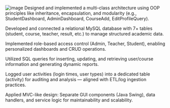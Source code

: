 ![image](https://github.com/user-attachments/assets/11425546-e5a5-404f-85b3-aa33f2eee50b)
Designed and implemented a multi-class architecture using OOP principles like inheritance, encapsulation, and modularity (e.g., StudentDashboard, AdminDashboard, CourseAdd, EditProfileQuery).

Developed and connected a relational MySQL database with 7+ tables (student, course, teacher, result, etc.) to manage structured academic data.

Implemented role-based access control (Admin, Teacher, Student), enabling personalized dashboards and CRUD operations.

Utilized SQL queries for inserting, updating, and retrieving user/course information and generating dynamic reports.

Logged user activities (login times, user types) into a dedicated table (activity) for auditing and analysis — aligned with ETL/log ingestion practices.

Applied MVC-like design: Separate GUI components (Java Swing), data handlers, and service logic for maintainability and scalability.
